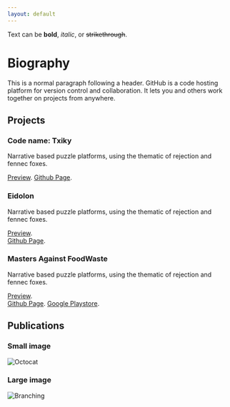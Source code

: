 ```yaml
---
layout: default
---
```


Text can be **bold**, _italic_, or ~~strikethrough~~.


# Biography

This is a normal paragraph following a header. GitHub is a code hosting platform for version control and collaboration. It lets you and others work together on projects from anywhere.

## Projects


### Code name: Txiky

Narrative based puzzle platforms, using the thematic of rejection and fennec foxes.
 
[Preview](./Tchiky.html). 
[Github Page](https://github.com/Francisc546/FoxesP1).

### Eidolon

Narrative based puzzle platforms, using the thematic of rejection and fennec foxes.
 
[Preview](./Eidolon.html).  
[Github Page](https://github.com/Francisc546/Rememberme55).

### Masters Against FoodWaste

Narrative based puzzle platforms, using the thematic of rejection and fennec foxes.
 
[Preview](./MCoD.html).  
[Github Page](https://github.com/Varrisco/FoodWasteGame-Trial).
[Google Playstore](https://play.google.com/store/apps/details?id=com.LivLafLuv17Black.MastersCoD&hl=en-US).


## Publications

### Small image

![Octocat](https://github.githubassets.com/images/icons/emoji/octocat.png)

### Large image

![Branching](https://guides.github.com/activities/hello-world/branching.png)


